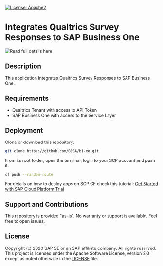 [![License: Apache2](https://img.shields.io/badge/License-Apache2-green.svg)](https://opensource.org/licenses/Apache-2.0)


# Integrates Qualtrics Survey Responses to SAP Business One
[![Read full details here](https://blogs.sap.com/wp-content/uploads/2020/03/three_pieces.jpg)](https://blogs.sap.com/2020/03/19/customer-experience-live-in-rio/)

## Description  
This application Integrates Qualtrics Survey Responses to SAP Business One.

## Requirements
* Qualtrics Tenant with access to API Token
* SAP Business One with access to the Service Layer

## Deployment
Clone or download this repository:
```bash
git clone https://github.com/B1SA/b1-xo.git
```
From its root folder, open the terminal, login to your SCP account and push it.
```bash
cf push --random-route
```
For details on how to deploy apps on SCP CF check this tutorial: [Get Started with SAP Cloud Platform Trial](https://developers.sap.com/tutorials/cp-trial-quick-onboarding.html)

## Support and Contributions
This repository is provided "as-is". No warranty or support is available. Feel free to open issues.

## License
Copyright (c) 2020 SAP SE or an SAP affiliate company. All rights reserved. This project is licensed under the Apache Software License, version 2.0 except as noted otherwise in the [LICENSE](LICENSES/Apache-2.0.txt) file.

